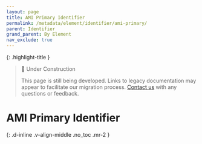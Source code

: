 ```yaml
---
layout: page
title: AMI Primary Identifier
permalink: /metadata/element/identifier/ami-primary/
parent: Identifier
grand_parent: By Element
nav_exclude: true
---
```


{: .highlight-title }
> 🚧 Under Construction
>
> This page is still being developed. Links to legacy documentation may appear to facilitate our migration process. [Contact us](/metadata-documentation/contact/) with any questions or feedback.

# AMI Primary Identifier
{: .d-inline .v-align-middle .no_toc .mr-2 }
